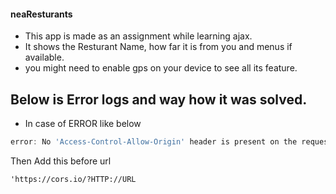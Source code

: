 #### neaResturants
- This app is made as an assignment while learning ajax.
- It shows the Resturant Name, how far it is from you and menus if available.
- you might need to enable  gps on your device to  see all its feature.

 

 ## Below is Error logs and way how it was solved.
-  In case of ERROR like below 
```js 
error: No 'Access-Control-Allow-Origin' header is present on the requested resource. Origin 'http://internet.derp' is therefore not allowed access.
```
Then Add this before url
``` 
'https://cors.io/?HTTP://URL
```
